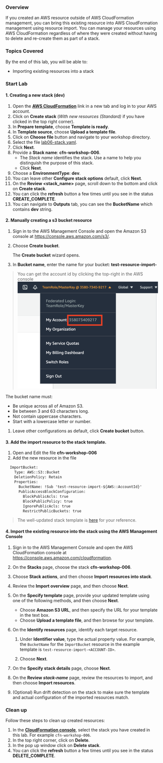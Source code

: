 ### Overview

If you created an AWS resource outside of AWS CloudFormation management, you can bring this existing resource into AWS CloudFormation management using resource import. You can manage your resources using AWS CloudFormation regardless of where they were created without having to delete and re-create them as part of a stack.

### Topics Covered

By the end of this lab, you will be able to:

+ Importing existing resources into a stack

### Start Lab

#### 1. Creating a new stack (dev)

1. Open the **[AWS CloudFormation](https://console.aws.amazon.com/cloudformation)** link in a new tab and log in to your AWS account.
1. Click on **Create stack** (_With new resources (Standard)_ if you have clicked in the top right corner).
1. In **Prepare template**, choose **Template is ready**.
1. In **Template source**, choose **Upload a template file**.
1. Click on **Choose file** button and navigate to your workshop directory.
1. Select the file [lab06-stack.yaml](./lab06-stack.yaml).
1. Click **Next**.
1. Provide a **Stack name**: **cfn-workshop-006**.
    + The _Stack name_ identifies the stack. Use a name to help you distinguish the purpose of this stack.
    + Click **Next**.
1. Choose a **EnvironmentType**: **dev**.
1. You can leave other **Configure stack options** default, click **Next**.
1. On the **Review <stack_name>** page, scroll down to the bottom and click on **Create stack**.
1. You can click the **refresh** button a few times until you see in the status **CREATE_COMPLETE**.
1. You can navigate to **Outputs** tab, you can see the **BucketName** which contains **dev** string.

#### 2. Manually creating a s3 bucket resource


1. Sign in to the AWS Management Console and open the Amazon S3 console at [https://console\.aws\.amazon\.com/s3/](https://console.aws.amazon.com/s3/)\.

1. Choose **Create bucket**\.

   The **Create bucket** wizard opens\.

1. In **Bucket name**, enter the name for your bucket\: **test-resource-import-<ACCOUNT-ID>**

> You can get the account id by clicking the top-right in the AWS console
> ![get-account-id](./images/account.png)

   The bucket name must:
   + Be unique across all of Amazon S3\.
   + Be between 3 and 63 characters long\.
   + Not contain uppercase characters\.
   + Start with a lowercase letter or number\.

1. Leave other configurations as default, click **Create bucket** button.

#### 3. Add the import resource to the stack template.

1. Open and Edit the file **cfn-workshop-006**
1. Add the new resource in the file
```
  ImportBucket:
    Type: AWS::S3::Bucket
    DeletionPolicy: Retain
    Properties:
      BucketName: !Sub 'test-resource-import-${AWS::AccountId}'
      PublicAccessBlockConfiguration:
        BlockPublicAcls: true
        BlockPublicPolicy: true
        IgnorePublicAcls: true
        RestrictPublicBuckets: true
```
> The well-updated stack template is [here](./lab06-stack-import-resource.yaml) for your reference.

#### 4. Import the existing resource into the stack using the AWS Management Console

1. Sign in to the AWS Management Console and open the AWS CloudFormation console at [https://console\.aws\.amazon\.com/cloudformation](https://console.aws.amazon.com/cloudformation/)\.

1. On the **Stacks** page, choose the stack **cfn-workshop-006**.

1. Choose **Stack actions**, and then choose **Import resources into stack**\.

1. Review the **Import overview** page, and then choose **Next**\.

1. On the **Specify template** page, provide your updated template using one of the following methods, and then choose **Next**\.
   + Choose **Amazon S3 URL**, and then specify the URL for your template in the text box\.
   + Choose **Upload a template file**, and then browse for your template\.

1. On the **Identify resources** page, identify each target resource\.

   1. Under **Identifier value**, type the actual property value\. For example, the `BucketName` for the `ImportBucket` resource in the example template is `test-resource-import-<ACCOUNT-ID>`\.

   1. Choose **Next**\.

1. On the **Specify stack details** page, choose **Next**\.

1. On the **Review *stack\-name*** page, review the resources to import, and then choose **Import resources**\.

1. \(Optional\) Run drift detection on the stack to make sure the template and actual configuration of the imported resources match\.

### Clean up

Follow these steps to clean up created resources:

1. In the **[CloudFormation console](https://console.aws.amazon.com/cloudformation)**, select the stack you have created in this lab. For example `cfn-workshop-006`.
1. In the top right corner, click on **Delete**.
1. In the pop up window click on **Delete stack**.
1. You can click the **refresh** button a few times until you see in the status **DELETE_COMPLETE**.

